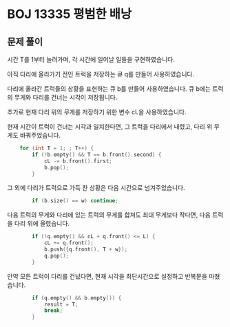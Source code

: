 # BOJ 13335 평범한 배낭
## 문제 풀이
시간 T를 1부터 늘려가며, 각 시간에 일어날 일들을 구현하였습니다.

아직 다리에 올라가기 전인 트럭을 저장하는 큐 q를 만들어 사용하였습니다.

다리에 올라간 트럭들의 상황을 표현하는 큐 b를 만들어 사용하였습니다. 큐 b에는 트럭의 무게와 다리를 건너는 시각이 저장됩니다. 

추가로 현재 다리 위의 무게를 저장하기 위한 변수 cL을 사용하였습니다.

현재 시간이 트럭이 건너는 시각과 일치한다면, 그 트럭을 다리에서 내렸고, 다리 위 무게도 바꿔주었습니다.

```C++
    for (int T = 1; ; T++) {
        if (!b.empty() && T == b.front().second) {
            cL -= b.front().first;
            b.pop();
        }
```

그 외에 다리가 트럭으로 가득 찬 상황은 다음 시간으로 넘겨주었습니다.

```C++
        if (b.size() == w) continue;
```

다음 트럭의 무게와 다리에 있는 트럭의 무게를 합쳐도 최대 무게보다 작다면, 다음 트럭을 다리 위에 올렸습니다.

```C++
        if (!q.empty() && cL + q.front() <= L) {
            cL += q.front();
            b.push({q.front(), T + w});
            q.pop();
        }
```

만약 모든 트럭이 다리를 건넜다면, 현재 시각을 최단시간으로 설정하고 반복문을 마쳤습니다.

```C++
        if (q.empty() && b.empty()) {
            result = T;
            break;
        }
```
